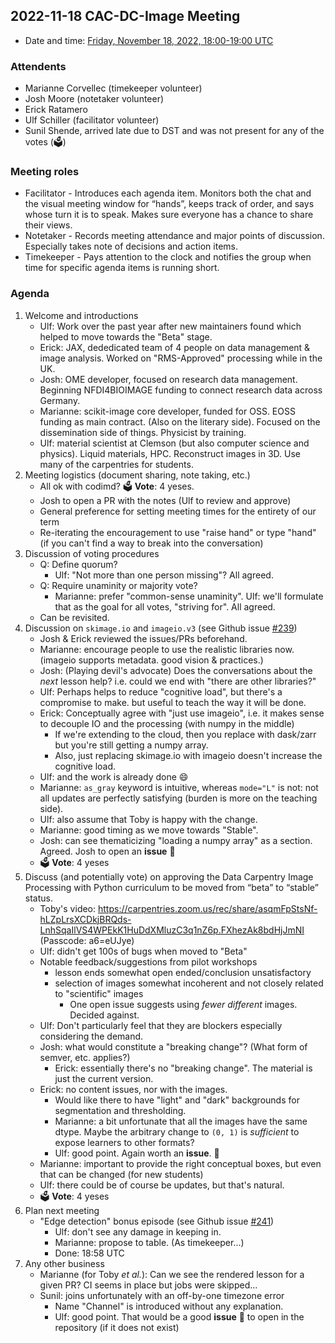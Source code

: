 ## 2022-11-18 CAC-DC-Image Meeting 

* Date and time: [Friday, November 18, 2022, 18:00-19:00 UTC](https://www.timeanddate.com/worldclock/fixedtime.html?msg=CAC+Meeting+DC+Image+Processing&iso=20221118T18&p1=1440)

### Attendents

* Marianne Corvellec (timekeeper volunteer)
* Josh Moore (notetaker volunteer)
* Erick Ratamero
* Ulf Schiller (facilitator volunteer)
* Sunil Shende, arrived late due to DST and was not present for any of the votes (🗳️)

### Meeting roles

* Facilitator - Introduces each agenda item. Monitors both the chat and the visual meeting window for “hands”, keeps track of order, and says whose turn it is to speak. Makes sure everyone has a chance to share their views.
* Notetaker - Records meeting attendance and major points of discussion. Especially takes note of decisions and action items.
* Timekeeper - Pays attention to the clock and notifies the group when time for specific agenda items is running short.

### Agenda

1. Welcome and introductions
    * Ulf: Work over the past year after new maintainers found which helped to move towards the "Beta" stage.
    * Erick: JAX, dededicated team of 4 people on data management & image analysis. Worked on "RMS-Approved" processing while in the UK.
    * Josh: OME developer, focused on research data management. Beginning NFDI4BIOIMAGE funding to connect research data across Germany.
    * Marianne: scikit-image core developer, funded for OSS. EOSS funding as main contract. (Also on the literary side). Focused on the dissemination side of things. Physicist by training.
    * Ulf: material scientist at Clemson (but also computer science and physics). Liquid materials, HPC. Reconstruct images in 3D. Use many of the carpentries for students.
3. Meeting logistics (document sharing, note taking, etc.)
    * All ok with codimd? 🗳️ **Vote**: 4 yeses.
    * Josh to open a PR with the notes (Ulf to review and approve)
    * General preference for setting meeting times for the entirety of our term
    * Re-iterating the encouragement to use "raise hand" or type "hand" (if you can't find a way to break into the conversation)
4. Discussion of voting procedures
    * Q: Define quorum?
      * Ulf: "Not more than one person missing"? All agreed.
    * Q: Require unaminity or majority vote?
      * Marianne: prefer "common-sense unaminity". Ulf: we'll formulate that as the goal for all votes, "striving for". All agreed.
    * Can be revisited.
5. Discussion on `skimage.io` and `imageio.v3` (see Github issue [#239](https://github.com/datacarpentry/image-processing/issues/239))
    * Josh & Erick reviewed the issues/PRs beforehand.
    * Marianne: encourage people to use the realistic libraries now. (imageio supports metadata. good vision & practices.)
    * Josh: (Playing devil's advocate) Does the conversations about the _next_ lesson help? i.e. could we end with "there are other libraries?"
    * Ulf: Perhaps helps to reduce "cognitive load", but there's a compromise to make. but useful to teach the way it will be done.
    * Erick: Conceptually agree with "just use imageio", i.e. it makes sense to decouple IO and the processing (with numpy in the middle)
      - If we're extending to the cloud, then you replace with dask/zarr but you're still getting a numpy array.
      - Also, just replacing skimage.io with imageio doesn't increase the cognitive load.
    * Ulf: and the work is already done :smile:
    * Marianne: `as_gray` keyword is intuitive, whereas `mode="L"` is not: not all updates are perfectly satisfying (burden is more on the teaching side).
    * Ulf: also assume that Toby is happy with the change.
    * Marianne: good timing as we move towards "Stable".
    * Josh: can see thematicizing "loading a numpy array" as a section. Agreed. Josh to open an **issue** 📝
    * 🗳️ **Vote**: 4 yeses
6. Discuss (and potentially vote) on approving the Data Carpentry Image Processing with Python curriculum to be moved from “beta” to “stable” status.
    * Toby's video: https://carpentries.zoom.us/rec/share/asqmFpStsNf-hLZpLrsXCDkjBRQds-LnhSqaIlVS4WPEkK1HuDdXMluzC3q1nZ6p.FXhezAk8bdHjJmNI (Passcode: a6=eUJye)
    * Ulf: didn't get 100s of bugs when moved to "Beta"
    * Notable feedback/suggestions from pilot workshops
        * lesson ends somewhat open ended/conclusion unsatisfactory
        * selection of images somewhat incoherent and not closely related to "scientific" images
          - One open issue suggests using _fewer different_ images. Decided against.
    * Ulf: Don't particularly feel that they are blockers especially considering the demand.
    * Josh: what would constitute a "breaking change"? (What form of semver, etc. applies?)
      * Erick: essentially there's no "breaking change". The material is just the current version.
    * Erick: no content issues, nor with the images.
      * Would like there to have "light" and "dark" backgrounds for segmentation and thresholding.
      * Marianne: a bit unfortunate that all the images have the same dtype. Maybe the arbitrary change to `(0, 1)` is _sufficient_ to expose learners to other formats?
      * Ulf: good point. Again worth an **issue**. 📝
    * Marianne: important to provide the right conceptual boxes, but even that can be changed (for new students)
    * Ulf: there could be of course be updates, but that's natural.
    * 🗳️ **Vote**: 4 yeses
7. Plan next meeting
    * "Edge detection" bonus episode (see Github issue [#241](https://github.com/datacarpentry/image-processing/issues/241))
      - Ulf: don't see any damage in keeping in.
      - Marianne: propose to table. (As timekeeper...)
      - Done: 18:58 UTC
8. Any other business
    * Marianne (for Toby _et al._): Can we see the rendered lesson for a given PR? CI seems in place but jobs were skipped...
    * Sunil: joins unfortunately with an off-by-one timezone error
      - Name "Channel" is introduced without any explanation.
      - Ulf: good point. That would be a good **issue** 📝 to open in the repository (if it does not exist)
